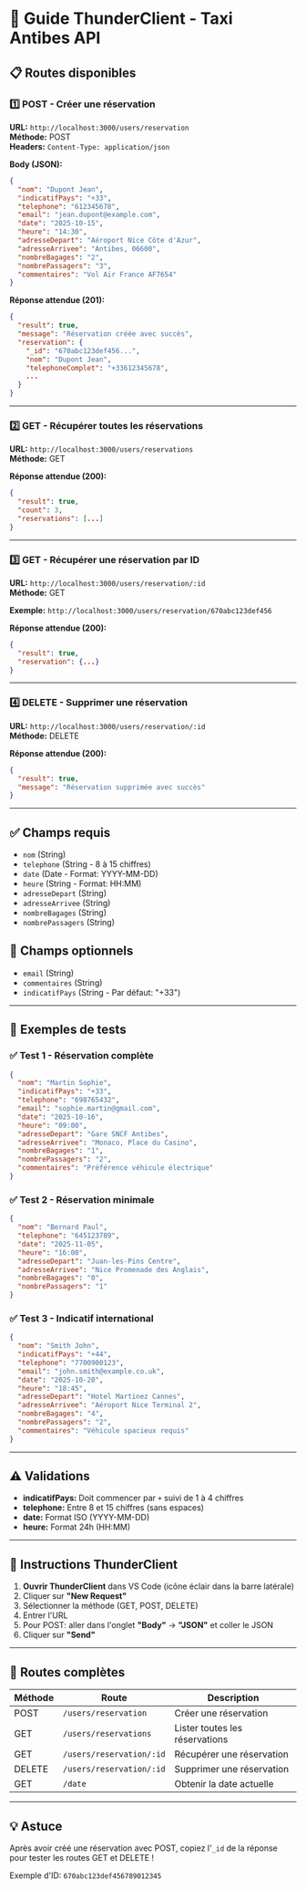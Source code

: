 # 🚕 Guide ThunderClient - Taxi Antibes API

## 📋 Routes disponibles

### 1️⃣ **POST** - Créer une réservation

**URL:** `http://localhost:3000/users/reservation`  
**Méthode:** POST  
**Headers:** `Content-Type: application/json`

**Body (JSON):**

```json
{
  "nom": "Dupont Jean",
  "indicatifPays": "+33",
  "telephone": "612345678",
  "email": "jean.dupont@example.com",
  "date": "2025-10-15",
  "heure": "14:30",
  "adresseDepart": "Aéroport Nice Côte d'Azur",
  "adresseArrivee": "Antibes, 06600",
  "nombreBagages": "2",
  "nombrePassagers": "3",
  "commentaires": "Vol Air France AF7654"
}
```

**Réponse attendue (201):**

```json
{
  "result": true,
  "message": "Réservation créée avec succès",
  "reservation": {
    "_id": "670abc123def456...",
    "nom": "Dupont Jean",
    "telephoneComplet": "+33612345678",
    ...
  }
}
```

---

### 2️⃣ **GET** - Récupérer toutes les réservations

**URL:** `http://localhost:3000/users/reservations`  
**Méthode:** GET

**Réponse attendue (200):**

```json
{
  "result": true,
  "count": 3,
  "reservations": [...]
}
```

---

### 3️⃣ **GET** - Récupérer une réservation par ID

**URL:** `http://localhost:3000/users/reservation/:id`  
**Méthode:** GET

**Exemple:** `http://localhost:3000/users/reservation/670abc123def456`

**Réponse attendue (200):**

```json
{
  "result": true,
  "reservation": {...}
}
```

---

### 4️⃣ **DELETE** - Supprimer une réservation

**URL:** `http://localhost:3000/users/reservation/:id`  
**Méthode:** DELETE

**Réponse attendue (200):**

```json
{
  "result": true,
  "message": "Réservation supprimée avec succès"
}
```

---

## ✅ Champs requis

- `nom` (String)
- `telephone` (String - 8 à 15 chiffres)
- `date` (Date - Format: YYYY-MM-DD)
- `heure` (String - Format: HH:MM)
- `adresseDepart` (String)
- `adresseArrivee` (String)
- `nombreBagages` (String)
- `nombrePassagers` (String)

## 📌 Champs optionnels

- `email` (String)
- `commentaires` (String)
- `indicatifPays` (String - Par défaut: "+33")

---

## 🧪 Exemples de tests

### ✅ Test 1 - Réservation complète

```json
{
  "nom": "Martin Sophie",
  "indicatifPays": "+33",
  "telephone": "698765432",
  "email": "sophie.martin@gmail.com",
  "date": "2025-10-16",
  "heure": "09:00",
  "adresseDepart": "Gare SNCF Antibes",
  "adresseArrivee": "Monaco, Place du Casino",
  "nombreBagages": "1",
  "nombrePassagers": "2",
  "commentaires": "Préférence véhicule électrique"
}
```

### ✅ Test 2 - Réservation minimale

```json
{
  "nom": "Bernard Paul",
  "telephone": "645123789",
  "date": "2025-11-05",
  "heure": "16:00",
  "adresseDepart": "Juan-les-Pins Centre",
  "adresseArrivee": "Nice Promenade des Anglais",
  "nombreBagages": "0",
  "nombrePassagers": "1"
}
```

### ✅ Test 3 - Indicatif international

```json
{
  "nom": "Smith John",
  "indicatifPays": "+44",
  "telephone": "7700900123",
  "email": "john.smith@example.co.uk",
  "date": "2025-10-20",
  "heure": "18:45",
  "adresseDepart": "Hotel Martinez Cannes",
  "adresseArrivee": "Aéroport Nice Terminal 2",
  "nombreBagages": "4",
  "nombrePassagers": "2",
  "commentaires": "Véhicule spacieux requis"
}
```

---

## ⚠️ Validations

- **indicatifPays:** Doit commencer par `+` suivi de 1 à 4 chiffres
- **telephone:** Entre 8 et 15 chiffres (sans espaces)
- **date:** Format ISO (YYYY-MM-DD)
- **heure:** Format 24h (HH:MM)

---

## 🚀 Instructions ThunderClient

1. **Ouvrir ThunderClient** dans VS Code (icône éclair dans la barre latérale)
2. Cliquer sur **"New Request"**
3. Sélectionner la méthode (GET, POST, DELETE)
4. Entrer l'URL
5. Pour POST: aller dans l'onglet **"Body"** → **"JSON"** et coller le JSON
6. Cliquer sur **"Send"**

---

## 🔗 Routes complètes

| Méthode | Route                    | Description                    |
| ------- | ------------------------ | ------------------------------ |
| POST    | `/users/reservation`     | Créer une réservation          |
| GET     | `/users/reservations`    | Lister toutes les réservations |
| GET     | `/users/reservation/:id` | Récupérer une réservation      |
| DELETE  | `/users/reservation/:id` | Supprimer une réservation      |
| GET     | `/date`                  | Obtenir la date actuelle       |

---

## 💡 Astuce

Après avoir créé une réservation avec POST, copiez l'`_id` de la réponse pour tester les routes GET et DELETE !

Exemple d'ID: `670abc123def456789012345`
